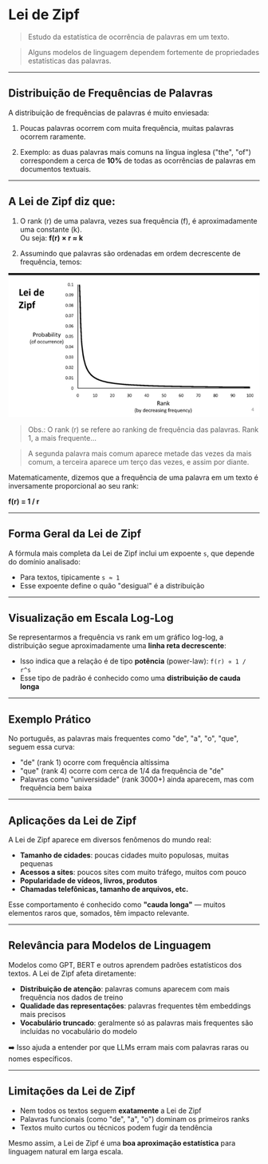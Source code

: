 # Lei de Zipf

> Estudo da estatística de ocorrência de palavras em um texto.

> Alguns modelos de linguagem dependem fortemente de propriedades estatísticas das palavras.

---
## Distribuição de Frequências de Palavras

A distribuição de frequências de palavras é muito enviesada:

1. Poucas palavras ocorrem com muita frequência, muitas palavras ocorrem raramente.

2. Exemplo: as duas palavras mais comuns na língua inglesa ("the", "of") correspondem a cerca de **10%** de todas as ocorrências de palavras em documentos textuais.

---
## A Lei de Zipf diz que:

1. O rank (r) de uma palavra, vezes sua frequência (f), é aproximadamente uma constante (k).  
   Ou seja: **f(r) × r ≈ k**

2. Assumindo que palavras são ordenadas em ordem decrescente de frequência, temos:

![alt text](../../Imagens/GraficoLeiDeZipf.png)

> Obs.: O rank (r) se refere ao ranking de frequência das palavras. Rank 1, a mais frequente...

> A segunda palavra mais comum aparece metade das vezes da mais comum, a terceira aparece um terço das vezes, e assim por diante.

Matematicamente, dizemos que a frequência de uma palavra em um texto é inversamente proporcional ao seu rank:

**f(r) = 1 / r**

---
## Forma Geral da Lei de Zipf

A fórmula mais completa da Lei de Zipf inclui um expoente `s`, que depende do domínio analisado:

- Para textos, tipicamente `s ≈ 1`
- Esse expoente define o quão "desigual" é a distribuição

---
## Visualização em Escala Log-Log

Se representarmos a frequência vs rank em um gráfico log-log, a distribuição segue aproximadamente uma **linha reta decrescente**:

- Isso indica que a relação é de tipo **potência** (power-law): `f(r) ∝ 1 / r^s`
- Esse tipo de padrão é conhecido como uma **distribuição de cauda longa**

---
## Exemplo Prático

No português, as palavras mais frequentes como "de", "a", "o", "que", seguem essa curva:

- "de" (rank 1) ocorre com frequência altíssima  
- "que" (rank 4) ocorre com cerca de 1/4 da frequência de "de"  
- Palavras como "universidade" (rank 3000+) ainda aparecem, mas com frequência bem baixa

---
## Aplicações da Lei de Zipf

A Lei de Zipf aparece em diversos fenômenos do mundo real:

- **Tamanho de cidades**: poucas cidades muito populosas, muitas pequenas  
- **Acessos a sites**: poucos sites com muito tráfego, muitos com pouco  
- **Popularidade de vídeos, livros, produtos**  
- **Chamadas telefônicas, tamanho de arquivos, etc.**

Esse comportamento é conhecido como **"cauda longa"** — muitos elementos raros que, somados, têm impacto relevante.

---
## Relevância para Modelos de Linguagem

Modelos como GPT, BERT e outros aprendem padrões estatísticos dos textos. A Lei de Zipf afeta diretamente:

- **Distribuição de atenção**: palavras comuns aparecem com mais frequência nos dados de treino  
- **Qualidade das representações**: palavras frequentes têm embeddings mais precisos  
- **Vocabulário truncado**: geralmente só as palavras mais frequentes são incluídas no vocabulário do modelo

➡️ Isso ajuda a entender por que LLMs erram mais com palavras raras ou nomes específicos.

---
## Limitações da Lei de Zipf

- Nem todos os textos seguem **exatamente** a Lei de Zipf  
- Palavras funcionais (como "de", "a", "o") dominam os primeiros ranks  
- Textos muito curtos ou técnicos podem fugir da tendência

Mesmo assim, a Lei de Zipf é uma **boa aproximação estatística** para linguagem natural em larga escala.
